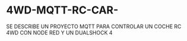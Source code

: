 # 4WD-MQTT-RC-CAR-
SE DESCRIBE UN PROYECTO MQTT PARA CONTROLAR UN COCHE RC 4WD CON NODE RED Y UN DUALSHOCK 4
